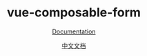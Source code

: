 <h1 align="center">
vue-composable-form
</h1>


<p align="center">
 <a href="https://vue-form-docs.netlify.app/">Documentation</a>
</p>
<p align="center">
 <a href="https://vue-form-cn.netlify.app/">中文文档</a>
</p>

